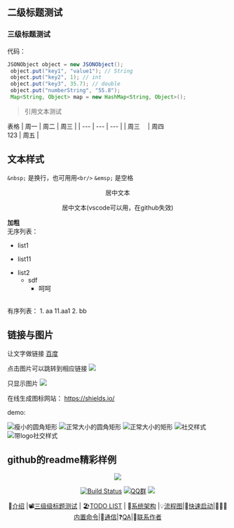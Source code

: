 ## 二级标题测试
### 三级标题测试

代码：
```java
JSONObject object = new JSONObject();
 object.put("key1", "value1"); // String
 object.put("key2", 1); // int
 object.put("key3", 35.7); // double
 object.put("numberString", "55.8");
 Map<String, Object> map = new HashMap<String, Object>();
 ```

> 引用文本测试

表格
 | 周一 | 周二 | 周三 |
 | --- | --- | --- |
 | 周三&emsp; | 周四<br/>123 | 周五 |
&nbsp;  


## 文本样式
`&nbsp;`  是换行，也可用用`<br/>`
`&emsp;` 是空格
<p align="center">居中文本</p>
<center>居中文本(vscode可以用，在github失效)</center>

<strong>加粗</strong>
<br/>
无序列表：
* list1
- list11
* list2
  * sdf
    * 呵呵
<br/>
有序列表：
1. aa
   11.aa1
2. bb

## 链接与图片
让文字做链接
[百度](https://www.baidu.com)

点击图片可以跳转到相应链接
[![](https://img.shields.io/badge/download-1K-brightgreen.svg)](https://www.baidu.com)

只显示图片
![](https://img.shields.io/badge/download-1K-brightgreen.svg)

在线生成图标网站：
https://shields.io/

demo:

![瘦小的圆角矩形](https://img.shields.io/badge/language-swift-brightgreen.svg?style=plastic)
![正常大小的圆角矩形](https://img.shields.io/badge/language-swift-green.svg)
![正常大小的矩形](https://img.shields.io/badge/language-swift-yellowgreen.svg?style=flat-square)
![社交样式](https://img.shields.io/badge/Stack_Overflow-10k+-yellow.svg?style=social)
![带logo社交样式](https://img.shields.io/badge/GitHu-10k+-yellow.svg?style=social&logo=github)

## github的readme精彩样例
<div align="center">  
<img src="https://ws4.sinaimg.cn/large/006tNbRwly1fylahz0rrgj30p008ca9x.jpg"  /> 
<br/>

[![Build Status](https://img.shields.io/badge/cim-cross--im-brightgreen.svg)](https://github.com/crossoverJie/cim)
[![QQ群](https://img.shields.io/badge/QQ%E7%BE%A4-787381170-yellowgreen.svg)](https://jq.qq.com/?_wv=1027&k=5HPYvQk)
[![](https://badge.juejin.im/entry/5c2c000e6fb9a049f5713e26/likes.svg?style=flat-square)](https://juejin.im/post/5c2bffdc51882509181395d7)

📘[介绍](#介绍) |📽[三级级标题测试](#三级标题测试) | 🏖[TODO LIST](#todo-list) | 🌈[系统架构](#系统架构) |💡[流程图](#流程图)|🌁[快速启动](#快速启动)|👨🏻‍✈️[内置命令](#客户端内置命令)|🎤[通信](#群聊私聊)|❓[QA](https://github.com/crossoverJie/cim/blob/master/doc/QA.md)|💌[联系作者](#联系作者)

</div>
<br/>